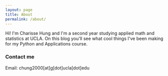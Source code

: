 ```yaml
---
layout: page
title: About
permalink: /about/
---
```


Hi! I'm Charisse Hung and I'm a second year studying applied math and statistics at UCLA. On this blog you'll see what cool things I've been making for my Python and Applications course.

### Contact me

Email:
chung2000[at]g[dot]ucla[dot]edu
